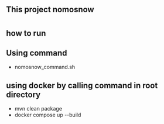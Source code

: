 ## This project nomosnow 
#
## how to run

## Using command
-   nomosnow_command.sh
## using docker by calling command in root directory

 -  mvn clean package
 -  docker compose up --build 
